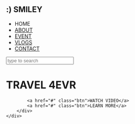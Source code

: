 <!DOCTYPE html>
<html lang="en">
<head>
    <meta name="veiwport" content="width=device-width, initial-scale=1.0">
    <title>web tutorial</title>
    <link rel="stylesheet" href="style.css">
    <link rel="stylesheet" href="https://cdnjs.cloudflare.com/ajax/libs/font-awesome/6.0.0-beta3/css/all.min.css" integrity="sha384-k6RqeWeci5ZR/Lv4MR0sA0FfDOM8z4+2e5j7x1l5c5e5f5e5f5e5f5e5f5e5f5" crossorigin="anonymous" referrerpolicy="no-referrer" />
</head>
<body>
    <div class="main">
        <div class="navbar">
            <h2 class="logo">:) SMILEY</h2>
        </div>
        <div class="menu">
            <ul>
                <li><a hraf="#">HOME</a></li>
                <li><a href="#">ABOUT</a></li>
                <li><a href="#">EVENT</a></li>
                <li><a href="#">VLOGS</a></li>
                <li><a href="#">CONTACT</a></li>
            </ul>
        </div>
        <div class="search-box">
            <input class="search-txt" type="text" placeholder="type to search">
            <a class="search-btn" href="#"><i class="fas fa-trash"></i> </a>
        </div>
        <div class="title">
            <h1>TRAVEL 4EVR</h1>
        </div>
        <div class="button">
            
            <a href="#" class="btn">WATCH VIDEO</a>
            <a href="#" class="btn">LEARN MORE</a>
        </div>
    </div>
</body>
</html>
